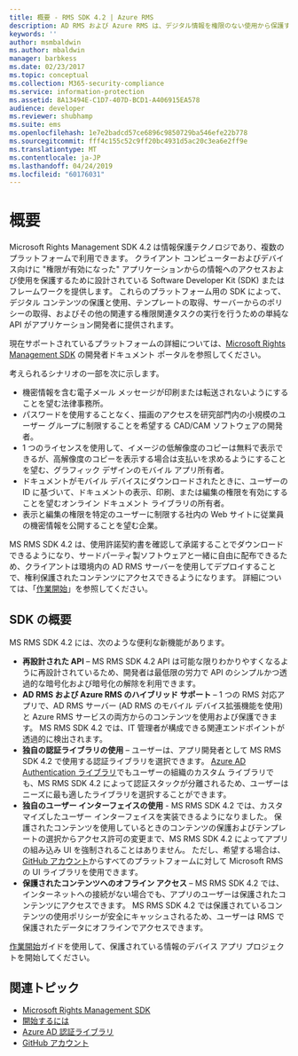 ```yaml
---
title: 概要 - RMS SDK 4.2 | Azure RMS
description: AD RMS および Azure RMS は、デジタル情報を権限のない使用から保護するために役立つ情報保護テクノロジです。
keywords: ''
author: msmbaldwin
ms.author: mbaldwin
manager: barbkess
ms.date: 02/23/2017
ms.topic: conceptual
ms.collection: M365-security-compliance
ms.service: information-protection
ms.assetid: 8A13494E-C1D7-407D-BCD1-A406915EA578
audience: developer
ms.reviewer: shubhamp
ms.suite: ems
ms.openlocfilehash: 1e7e2badcd57ce6896c9850729ba546efe22b778
ms.sourcegitcommit: fff4c155c52c9ff20bc4931d5ac20c3ea6e2ff9e
ms.translationtype: MT
ms.contentlocale: ja-JP
ms.lasthandoff: 04/24/2019
ms.locfileid: "60176031"
---
```

# <a name="overview"></a>概要

Microsoft Rights Management SDK 4.2 は情報保護テクノロジであり、複数のプラットフォームで利用できます。  クライアント コンピューターおよびデバイス向けに "権限が有効になった" アプリケーションからの情報へのアクセスおよび使用を保護するために設計されている Software Developer Kit (SDK) またはフレームワークを提供します。 これらのプラットフォーム用の SDK によって、デジタル コンテンツの保護と使用、テンプレートの取得、サーバーからのポリシーの取得、およびその他の関連する権限関連タスクの実行を行うための単純な API がアプリケーション開発者に提供されます。

現在サポートされているプラットフォームの詳細については、[Microsoft Rights Management SDK](active-directory-rights-management-services-multi-platform-thin-client-sdk-portal.md) の開発者ドキュメント ポータルを参照してください。

考えられるシナリオの一部を次に示します。

-   機密情報を含む電子メール メッセージが印刷または転送されないようにすることを望む法律事務所。
-   パスワードを使用することなく、描画のアクセスを研究部門内の小規模のユーザー グループに制限することを希望する CAD/CAM ソフトウェアの開発者。
-   1 つのライセンスを使用して、イメージの低解像度のコピーは無料で表示できるが、高解像度のコピーを表示する場合は支払いを求めるようにすることを望む、グラフィック デザインのモバイル アプリ所有者。
-   ドキュメントがモバイル デバイスにダウンロードされたときに、ユーザーの ID に基づいて、ドキュメントの表示、印刷、または編集の権限を有効にすることを望むオンライン ドキュメント ライブラリの所有者。
-   表示と編集の権限を特定のユーザーに制限する社内の Web サイトに従業員の機密情報を公開することを望む企業。

MS RMS SDK 4.2 は、使用許諾契約書を確認して承諾することでダウンロードできるようになり、サードパーティ製ソフトウェアと一緒に自由に配布できるため、クライアントは環境内の AD RMS サーバーを使用してデプロイすることで、権利保護されたコンテンツにアクセスできるようになります。 詳細については、「[作業開始](get-started.md)」を参照してください。

## <a name="sdk-highlights"></a>SDK の概要


MS RMS SDK 4.2 には、次のような便利な新機能があります。

-   **再設計された API** – MS RMS SDK 4.2 API は可能な限りわかりやすくなるように再設計されているため、開発者は最低限の労力で API のシンプルかつ透過的な暗号化および暗号化の解除を利用できます。
-   **AD RMS および Azure RMS のハイブリッド サポート** – 1 つの RMS 対応アプリで、AD RMS サーバー (AD RMS のモバイル デバイス拡張機能を使用) と Azure RMS サービスの両方からのコンテンツを使用および保護できます。 MS RMS SDK 4.2 では、IT 管理者が構成できる関連エンドポイントが透過的に検出されます。
-   **独自の認証ライブラリの使用** – ユーザーは、アプリ開発者として MS RMS SDK 4.2 で使用する認証ライブラリを選択できます。 [Azure AD Authentication ライブラリ](https://msdn.microsoft.com/library/jj573266.aspx)でもユーザーの組織のカスタム ライブラリでも、MS RMS SDK 4.2 によって認証スタックが分離されるため、ユーザーはニーズに最も適したライブラリを選択することができます。
-   **独自のユーザー インターフェイスの使用** - MS RMS SDK 4.2 では、カスタマイズしたユーザー インターフェイスを実装できるようになりました。 保護されたコンテンツを使用しているときのコンテンツの保護およびテンプレートの選択からアクセス許可の変更まで、MS RMS SDK 4.2 によってアプリの組み込み UI を強制されることはありません。 ただし、希望する場合は、 [GitHub アカウント](https://github.com/AzureAD/)からすべてのプラットフォームに対して Microsoft RMS の UI ライブラリを使用できます。
-   **保護されたコンテンツへのオフライン アクセス** – MS RMS SDK 4.2 では、インターネットへの接続がない場合でも、アプリのユーザーは保護されたコンテンツにアクセスできます。 MS RMS SDK 4.2 では保護されているコンテンツの使用ポリシーが安全にキャッシュされるため、ユーザーは RMS で保護されたデータにオフラインでアクセスできます。

[作業開始](get-started.md)ガイドを使用して、保護されている情報のデバイス アプリ プロジェクトを開始してください。

## <a name="related-topics"></a>関連トピック

* [Microsoft Rights Management SDK](active-directory-rights-management-services-multi-platform-thin-client-sdk-portal.md)
* [開始するには](get-started.md)
* [Azure AD 認証ライブラリ](https://msdn.microsoft.com/library/jj573266.aspx)
* [GitHub アカウント](https://github.com/AzureAD/)
